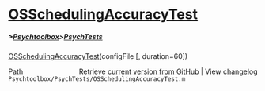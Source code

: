 # [OSSchedulingAccuracyTest](OSSchedulingAccuracyTest)
##### >[Psychtoolbox](Psychtoolbox)>[PsychTests](PsychTests)

[OSSchedulingAccuracyTest](OSSchedulingAccuracyTest)(configFile [, duration=60])  




<div class="code_header" style="text-align:right;">
  <span style="float:left;">Path&nbsp;&nbsp;</span> <span class="counter">Retrieve <a href=
  "https://raw.github.com/Psychtoolbox-3/Psychtoolbox-3/beta/Psychtoolbox/PsychTests/OSSchedulingAccuracyTest.m">current version from GitHub</a> | View <a href=
  "https://github.com/Psychtoolbox-3/Psychtoolbox-3/commits/beta/Psychtoolbox/PsychTests/OSSchedulingAccuracyTest.m">changelog</a></span>
</div>
<div class="code">
  <code>Psychtoolbox/PsychTests/OSSchedulingAccuracyTest.m</code>
</div>


